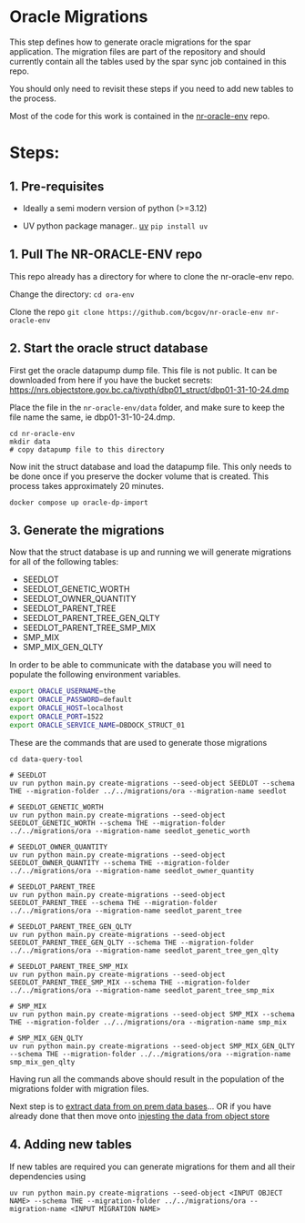 # Oracle Migrations

This step defines how to generate oracle migrations for the spar application.
The migration files are part of the repository and should currently  contain
all the tables used by the spar sync job contained in this repo.

You should only need to revisit these steps if you need to add new tables to the
process.

Most of the code for this work is contained in the [nr-oracle-env](https://github.com/bcgov/nr-oracle-env) repo.

# Steps:

## 1. Pre-requisites

* Ideally a semi modern version of python (>=3.12)

* UV python package manager.. [uv](https://docs.astral.sh/uv/)
    `pip install uv`


## 1. Pull The NR-ORACLE-ENV repo

This repo already has a directory for where to clone the nr-oracle-env repo.

Change the directory:
`cd ora-env`

Clone the repo
`git clone https://github.com/bcgov/nr-oracle-env nr-oracle-env`


## 2. Start the oracle struct database

First get the oracle datapump dump file.  This file is not public.  It can be
downloaded from here if you have the bucket secrets:
https://nrs.objectstore.gov.bc.ca/tivpth/dbp01_struct/dbp01-31-10-24.dmp

Place the file in the `nr-oracle-env/data` folder, and make sure to keep the
file name the same, ie dbp01-31-10-24.dmp.

```
cd nr-oracle-env
mkdir data
# copy datapump file to this directory
```

Now init the struct database and load the datapump file.  This only needs to
be done once if you preserve the docker volume that is created.  This process
takes approximately 20 minutes.

 `docker compose up oracle-dp-import`

 ## 3. Generate the migrations

 Now that the struct database is up and running we will generate migrations for
 all of the following tables:

* SEEDLOT
* SEEDLOT_GENETIC_WORTH
* SEEDLOT_OWNER_QUANTITY
* SEEDLOT_PARENT_TREE
* SEEDLOT_PARENT_TREE_GEN_QLTY
* SEEDLOT_PARENT_TREE_SMP_MIX
* SMP_MIX
* SMP_MIX_GEN_QLTY

In order to be able to communicate with the database you will need to populate
the following environment variables.

```bash
export ORACLE_USERNAME=the
export ORACLE_PASSWORD=default
export ORACLE_HOST=localhost
export ORACLE_PORT=1522
export ORACLE_SERVICE_NAME=DBDOCK_STRUCT_01
```

These are the commands that are used to generate those migrations
```
cd data-query-tool

# SEEDLOT
uv run python main.py create-migrations --seed-object SEEDLOT --schema THE --migration-folder ../../migrations/ora --migration-name seedlot

# SEEDLOT_GENETIC_WORTH
uv run python main.py create-migrations --seed-object SEEDLOT_GENETIC_WORTH --schema THE --migration-folder ../../migrations/ora --migration-name seedlot_genetic_worth

# SEEDLOT_OWNER_QUANTITY
uv run python main.py create-migrations --seed-object SEEDLOT_OWNER_QUANTITY --schema THE --migration-folder ../../migrations/ora --migration-name seedlot_owner_quantity

# SEEDLOT_PARENT_TREE
uv run python main.py create-migrations --seed-object SEEDLOT_PARENT_TREE --schema THE --migration-folder ../../migrations/ora --migration-name seedlot_parent_tree

# SEEDLOT_PARENT_TREE_GEN_QLTY
uv run python main.py create-migrations --seed-object SEEDLOT_PARENT_TREE_GEN_QLTY --schema THE --migration-folder ../../migrations/ora --migration-name seedlot_parent_tree_gen_qlty

# SEEDLOT_PARENT_TREE_SMP_MIX
uv run python main.py create-migrations --seed-object SEEDLOT_PARENT_TREE_SMP_MIX --schema THE --migration-folder ../../migrations/ora --migration-name seedlot_parent_tree_smp_mix

# SMP_MIX
uv run python main.py create-migrations --seed-object SMP_MIX --schema THE --migration-folder ../../migrations/ora --migration-name smp_mix

# SMP_MIX_GEN_QLTY
uv run python main.py create-migrations --seed-object SMP_MIX_GEN_QLTY --schema THE --migration-folder ../../migrations/ora --migration-name smp_mix_gen_qlty
```

Having run all the commands above should result in the population of the
migrations folder with migration files.

Next step is to [extract data from on prem data bases](data_extract.md)... OR if you have already
done that then move onto [injesting the data from object store](data_load.md)

 ## 4. Adding new tables

 If new tables are required you can generate migrations for them and all their
 dependencies using

```
uv run python main.py create-migrations --seed-object <INPUT OBJECT NAME> --schema THE --migration-folder ../../migrations/ora --migration-name <INPUT MIGRATION NAME>
```
